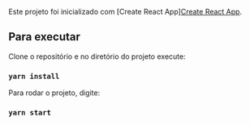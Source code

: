 
Este projeto foi inicializado com [Create React App][Create React App](https://github.com/facebook/create-react-app).



## Para executar

Clone o repositório e no diretório do projeto execute:

### `yarn install`

Para rodar o projeto, digite:

### `yarn start`

